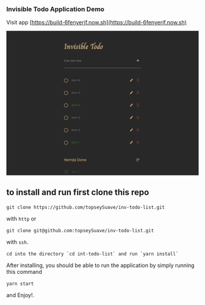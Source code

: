 ### Invisible Todo Application Demo

Visit app [https://build-6fenyerjf.now.sh](https://build-6fenyerjf.now.sh)

![](https://github.com/topseySuave/inv-todo-list/blob/setup-app/public/Screen%20Shot%202019-01-16%20at%204.49.23%20PM.png)

## to install and run first clone this repo

```
git clone https://github.com/topseySuave/inv-todo-list.git
```
with `http` or 

```
git clone git@github.com:topseySuave/inv-todo-list.git
```
with `ssh`.

```
cd into the directory `cd int-todo-list` and run `yarn install`
```

After installing, you should be able to run the application by simply running this command
```
yarn start
```

and Enjoy!.
